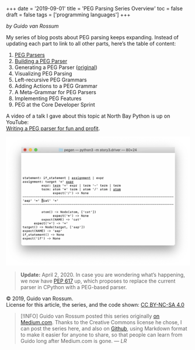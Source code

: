 +++
date = '2019-09-01'
title = 'PEG Parsing Series Overview'
toc = false
draft = false
tags = ['programming languages']
+++

*by Guido van Rossum*

My series of blog posts about PEG parsing keeps expanding. Instead of updating each part to link to all other parts, here’s the table of content:

<!--more-->

1. [PEG Parsers](/posts/peg-parsers)
2. [Building a PEG Parser](/posts/peg-building)
3. Generating a PEG Parser ([original](https://medium.com/@gvanrossum_83706/generating-a-peg-parser-520057d642a9))
4. Visualizing PEG Parsing
5. Left-recursive PEG Grammars
6. Adding Actions to a PEG Grammar
7. A Meta-Grammar for PEG Parsers
8. Implementing PEG Features
9. PEG at the Core Developer Sprint

A video of a talk I gave about this topic at North Bay Python is up on YouTube:<br>
[Writing a PEG parser for fun and profit](https://www.youtube.com/watch?v=QppWTvh7_sI).

![screenshot of pegen viewer](peg-screenshot.webp)

> **Update:**
> April 2, 2020. In case you are wondering what’s happening, we now have
> [PEP 617](https://www.python.org/dev/peps/pep-0617/)
> up, which proposes to replace the current parser in CPython with a PEG-based parser.

© 2019, Guido van Rossum.<br>
License for this article, the series, and the code shown:
[CC BY-NC-SA 4.0](https://creativecommons.org/licenses/by-nc-sa/4.0/)

> [!INFO]
> Guido van Rossum posted this series originally
> [on Medium.com](https://medium.com/@gvanrossum_83706/peg-parsing-series-de5d41b2ed60).
> Thanks to the Creative Commons license he chose,
> I can post the series here, and also on
> [Github](https://github.com/ramalho/ramalho.org/blob/3f0aaa6ed52710a16a78c1b52598a3641249e6df/blog/content/posts/peg-series/index.md),
> using Markdown format to make it easier for anyone to share,
> so that people can learn from Guido long after Medium.com is gone.
> — *LR*
